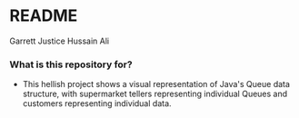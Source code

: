 # README #

Garrett Justice
Hussain Ali

### What is this repository for? ###

* This hellish project shows a visual representation of Java's Queue data structure, with supermarket tellers representing individual Queues and customers representing individual data.
